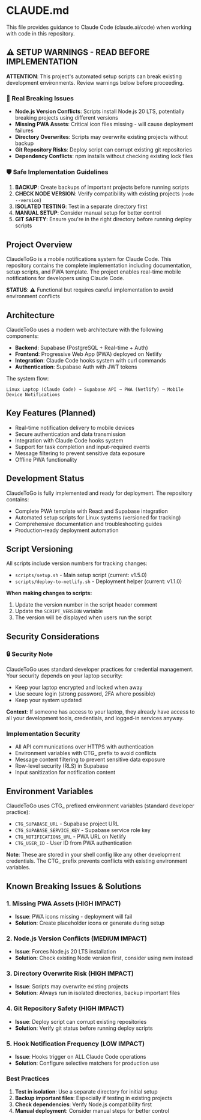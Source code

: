 # CLAUDE.md

This file provides guidance to Claude Code (claude.ai/code) when working with code in this repository.

## ⚠️ SETUP WARNINGS - READ BEFORE IMPLEMENTATION

**ATTENTION**: This project's automated setup scripts can break existing development environments. Review warnings below before proceeding.

### 🚨 Real Breaking Issues
- **Node.js Version Conflicts**: Scripts install Node.js 20 LTS, potentially breaking projects using different versions
- **Missing PWA Assets**: Critical icon files missing - will cause deployment failures
- **Directory Overwrites**: Scripts may overwrite existing projects without backup
- **Git Repository Risks**: Deploy script can corrupt existing git repositories
- **Dependency Conflicts**: npm installs without checking existing lock files

### 🛡️ Safe Implementation Guidelines
1. **BACKUP**: Create backups of important projects before running scripts
2. **CHECK NODE VERSION**: Verify compatibility with existing projects (`node --version`)
3. **ISOLATED TESTING**: Test in a separate directory first
4. **MANUAL SETUP**: Consider manual setup for better control
5. **GIT SAFETY**: Ensure you're in the right directory before running deploy scripts

## Project Overview

ClaudeToGo is a mobile notifications system for Claude Code. This repository contains the complete implementation including documentation, setup scripts, and PWA template. The project enables real-time mobile notifications for developers using Claude Code.

**STATUS**: ⚠️ Functional but requires careful implementation to avoid environment conflicts

## Architecture

ClaudeToGo uses a modern web architecture with the following components:

- **Backend**: Supabase (PostgreSQL + Real-time + Auth)
- **Frontend**: Progressive Web App (PWA) deployed on Netlify  
- **Integration**: Claude Code hooks system with curl commands
- **Authentication**: Supabase Auth with JWT tokens

The system flow:
```
Linux Laptop (Claude Code) → Supabase API → PWA (Netlify) → Mobile Device Notifications
```

## Key Features (Planned)

- Real-time notification delivery to mobile devices
- Secure authentication and data transmission
- Integration with Claude Code hooks system
- Support for task completion and input-required events
- Message filtering to prevent sensitive data exposure
- Offline PWA functionality

## Development Status

ClaudeToGo is fully implemented and ready for deployment. The repository contains:
- Complete PWA template with React and Supabase integration
- Automated setup scripts for Linux systems (versioned for tracking)
- Comprehensive documentation and troubleshooting guides
- Production-ready deployment automation

## Script Versioning

All scripts include version numbers for tracking changes:
- `scripts/setup.sh` - Main setup script (current: v1.5.0)
- `scripts/deploy-to-netlify.sh` - Deployment helper (current: v1.1.0)

**When making changes to scripts:**
1. Update the version number in the script header comment
2. Update the `SCRIPT_VERSION` variable
3. The version will be displayed when users run the script

## Security Considerations

### 🔒 Security Note
ClaudeToGo uses standard developer practices for credential management. Your security depends on your laptop security:

- Keep your laptop encrypted and locked when away
- Use secure login (strong password, 2FA where possible)
- Keep your system updated

**Context**: If someone has access to your laptop, they already have access to all your development tools, credentials, and logged-in services anyway.

### Implementation Security
- All API communications over HTTPS with authentication
- Environment variables with CTG_ prefix to avoid conflicts
- Message content filtering to prevent sensitive data exposure
- Row-level security (RLS) in Supabase
- Input sanitization for notification content

## Environment Variables

ClaudeToGo uses CTG_ prefixed environment variables (standard developer practice):
- `CTG_SUPABASE_URL` - Supabase project URL
- `CTG_SUPABASE_SERVICE_KEY` - Supabase service role key
- `CTG_NOTIFICATIONS_URL` - PWA URL on Netlify
- `CTG_USER_ID` - User ID from PWA authentication

**Note**: These are stored in your shell config like any other development credentials. The CTG_ prefix prevents conflicts with existing environment variables.

## Known Breaking Issues & Solutions

### 1. Missing PWA Assets (HIGH IMPACT)
- **Issue**: PWA icons missing - deployment will fail
- **Solution**: Create placeholder icons or generate during setup

### 2. Node.js Version Conflicts (MEDIUM IMPACT)
- **Issue**: Forces Node.js 20 LTS installation
- **Solution**: Check existing Node version first, consider using nvm instead

### 3. Directory Overwrite Risk (HIGH IMPACT)
- **Issue**: Scripts may overwrite existing projects
- **Solution**: Always run in isolated directories, backup important files

### 4. Git Repository Safety (HIGH IMPACT)
- **Issue**: Deploy script can corrupt existing repositories
- **Solution**: Verify git status before running deploy scripts

### 5. Hook Notification Frequency (LOW IMPACT)
- **Issue**: Hooks trigger on ALL Claude Code operations
- **Solution**: Configure selective matchers for production use

### Best Practices
1. **Test in isolation**: Use a separate directory for initial setup
2. **Backup important files**: Especially if testing in existing projects
3. **Check dependencies**: Verify Node.js compatibility first
4. **Manual deployment**: Consider manual steps for better control